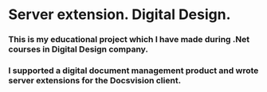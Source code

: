 # Server extension. Digital Design.

### This is my educational project which I have made during .Net courses in Digital Design company. 
### I supported a digital document management product and wrote server extensions for the Docsvision client.

